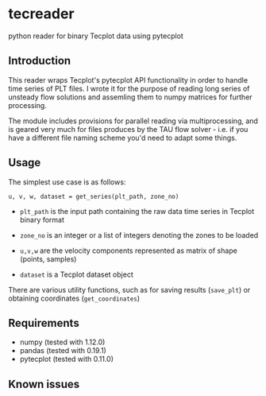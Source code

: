 # tecreader
python reader for binary Tecplot data using pytecplot

## Introduction
This reader wraps Tecplot's pytecplot API functionality in order to handle time series of PLT files. I wrote it for the purpose of reading long series of unsteady flow
solutions and assemling them to numpy matrices for further processing.

The module includes provisions for parallel reading via multiprocessing, and is geared very much for files produces by the TAU flow solver - i.e. if you have a different 
file naming scheme you'd need to adapt some things.


## Usage
The simplest use case is as follows:

```
u, v, w, dataset = get_series(plt_path, zone_no)
```
  * `plt_path` is the input path containing the raw data time series in Tecplot binary format
  * `zone_no` is an integer or a list of integers denoting the zones to be loaded

  * `u,v,w` are the velocity components represented as matrix of shape (points, samples)
  * `dataset` is a Tecplot dataset object 

There are various utility functions, such as for saving results (`save_plt`) or obtaining coordinates (`get_coordinates`)


## Requirements
* numpy (tested with 1.12.0)
* pandas (tested with 0.19.1)
* pytecplot (tested with 0.11.0)

## Known issues
